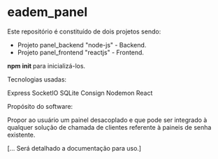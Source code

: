 # eadem_panel

Este repositório é constituído de dois projetos sendo:
* Projeto panel_backend "node-js" - Backend.
* Projeto panel_frontend "reactjs" - Frontend.

<b> npm init </b> para inicializá-los.

Tecnologias usadas:

Express
SocketIO
SQLite
Consign
Nodemon
React

Propósito do software:

Propor ao usuário um painel desacoplado e que pode ser integrado à qualquer solução de chamada 
de clientes referente à paineis de senha existente.

[... Será detalhado a documentação para uso.]

